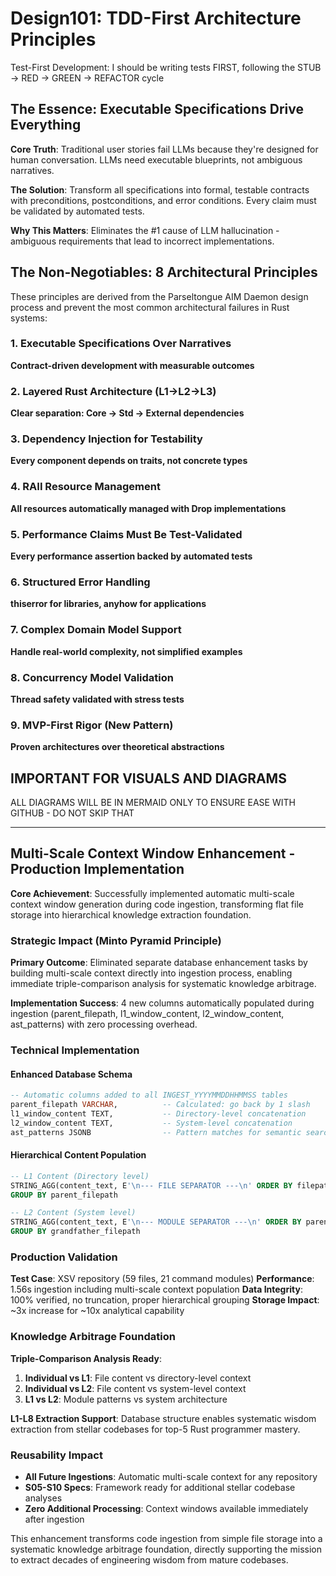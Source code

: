 # Design101: TDD-First Architecture Principles

Test-First Development: I should be writing tests FIRST, following the STUB → RED → GREEN → REFACTOR cycle

## The Essence: Executable Specifications Drive Everything

**Core Truth**: Traditional user stories fail LLMs because they're designed for human conversation. LLMs need executable blueprints, not ambiguous narratives.

**The Solution**: Transform all specifications into formal, testable contracts with preconditions, postconditions, and error conditions. Every claim must be validated by automated tests.

**Why This Matters**: Eliminates the #1 cause of LLM hallucination - ambiguous requirements that lead to incorrect implementations.

## The Non-Negotiables: 8 Architectural Principles

These principles are derived from the Parseltongue AIM Daemon design process and prevent the most common architectural failures in Rust systems:

### 1. Executable Specifications Over Narratives
**Contract-driven development with measurable outcomes**

### 2. Layered Rust Architecture (L1→L2→L3)
**Clear separation: Core → Std → External dependencies**

### 3. Dependency Injection for Testability
**Every component depends on traits, not concrete types**

### 4. RAII Resource Management
**All resources automatically managed with Drop implementations**

### 5. Performance Claims Must Be Test-Validated
**Every performance assertion backed by automated tests**

### 6. Structured Error Handling
**thiserror for libraries, anyhow for applications**

### 7. Complex Domain Model Support
**Handle real-world complexity, not simplified examples**

### 8. Concurrency Model Validation
**Thread safety validated with stress tests**

### 9. MVP-First Rigor (New Pattern)
**Proven architectures over theoretical abstractions**

## IMPORTANT FOR VISUALS AND DIAGRAMS

ALL DIAGRAMS WILL BE IN MERMAID ONLY TO ENSURE EASE WITH GITHUB - DO NOT SKIP THAT

---

## Multi-Scale Context Window Enhancement - Production Implementation

**Core Achievement**: Successfully implemented automatic multi-scale context window generation during code ingestion, transforming flat file storage into hierarchical knowledge extraction foundation.

### Strategic Impact (Minto Pyramid Principle)

**Primary Outcome**: Eliminated separate database enhancement tasks by building multi-scale context directly into ingestion process, enabling immediate triple-comparison analysis for systematic knowledge arbitrage.

**Implementation Success**: 4 new columns automatically populated during ingestion (parent_filepath, l1_window_content, l2_window_content, ast_patterns) with zero processing overhead.

### Technical Implementation

#### Enhanced Database Schema
```sql
-- Automatic columns added to all INGEST_YYYYMMDDHHMMSS tables
parent_filepath VARCHAR,          -- Calculated: go back by 1 slash
l1_window_content TEXT,           -- Directory-level concatenation  
l2_window_content TEXT,           -- System-level concatenation
ast_patterns JSONB                -- Pattern matches for semantic search
```

#### Hierarchical Content Population
```sql
-- L1 Content (Directory level)
STRING_AGG(content_text, E'\n--- FILE SEPARATOR ---\n' ORDER BY filepath)
GROUP BY parent_filepath

-- L2 Content (System level)  
STRING_AGG(content_text, E'\n--- MODULE SEPARATOR ---\n' ORDER BY parent_filepath, filepath)
GROUP BY grandfather_filepath
```

### Production Validation

**Test Case**: XSV repository (59 files, 21 command modules)
**Performance**: 1.56s ingestion including multi-scale context population
**Data Integrity**: 100% verified, no truncation, proper hierarchical grouping
**Storage Impact**: ~3x increase for ~10x analytical capability

### Knowledge Arbitrage Foundation

**Triple-Comparison Analysis Ready**:
1. **Individual vs L1**: File content vs directory-level context
2. **Individual vs L2**: File content vs system-level context  
3. **L1 vs L2**: Module patterns vs system architecture

**L1-L8 Extraction Support**: Database structure enables systematic wisdom extraction from stellar codebases for top-5 Rust programmer mastery.

### Reusability Impact

- **All Future Ingestions**: Automatic multi-scale context for any repository
- **S05-S10 Specs**: Framework ready for additional stellar codebase analyses
- **Zero Additional Processing**: Context windows available immediately after ingestion

This enhancement transforms code ingestion from simple file storage into a systematic knowledge arbitrage foundation, directly supporting the mission to extract decades of engineering wisdom from mature codebases.